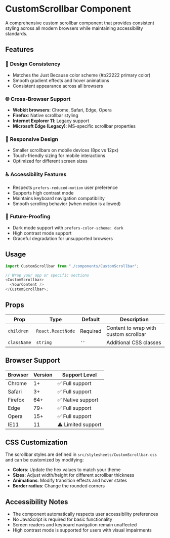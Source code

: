 # CustomScrollbar Component

A comprehensive custom scrollbar component that provides consistent styling across all modern browsers while maintaining accessibility standards.

## Features

### 🌈 **Design Consistency**

- Matches the Just Because color scheme (#b22222 primary color)
- Smooth gradient effects and hover animations
- Consistent appearance across all browsers

### 🌐 **Cross-Browser Support**

- **Webkit browsers**: Chrome, Safari, Edge, Opera
- **Firefox**: Native scrollbar styling
- **Internet Explorer 11**: Legacy support
- **Microsoft Edge (Legacy)**: MS-specific scrollbar properties

### 📱 **Responsive Design**

- Smaller scrollbars on mobile devices (8px vs 12px)
- Touch-friendly sizing for mobile interactions
- Optimized for different screen sizes

### ♿ **Accessibility Features**

- Respects `prefers-reduced-motion` user preference
- Supports high contrast mode
- Maintains keyboard navigation compatibility
- Smooth scrolling behavior (when motion is allowed)

### 🌙 **Future-Proofing**

- Dark mode support with `prefers-color-scheme: dark`
- High contrast mode support
- Graceful degradation for unsupported browsers

## Usage

```typescript
import CustomScrollbar from "./components/CustomScrollbar";

// Wrap your app or specific sections
<CustomScrollbar>
  <YourContent />
</CustomScrollbar>;
```

## Props

| Prop        | Type              | Default  | Description                           |
| ----------- | ----------------- | -------- | ------------------------------------- |
| `children`  | `React.ReactNode` | Required | Content to wrap with custom scrollbar |
| `className` | `string`          | `''`     | Additional CSS classes                |

## Browser Support

| Browser | Version | Support Level      |
| ------- | ------- | ------------------ |
| Chrome  | 1+      | ✅ Full support    |
| Safari  | 3+      | ✅ Full support    |
| Firefox | 64+     | ✅ Native support  |
| Edge    | 79+     | ✅ Full support    |
| Opera   | 15+     | ✅ Full support    |
| IE11    | 11      | ⚠️ Limited support |

## CSS Customization

The scrollbar styles are defined in `src/stylesheets/CustomScrollbar.css` and can be customized by modifying:

- **Colors**: Update the hex values to match your theme
- **Sizes**: Adjust width/height for different scrollbar thickness
- **Animations**: Modify transition effects and hover states
- **Border radius**: Change the rounded corners

## Accessibility Notes

- The component automatically respects user accessibility preferences
- No JavaScript is required for basic functionality
- Screen readers and keyboard navigation remain unaffected
- High contrast mode is supported for users with visual impairments
